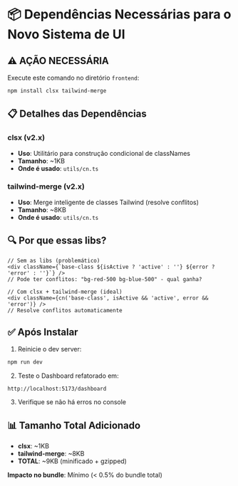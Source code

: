 # 📦 Dependências Necessárias para o Novo Sistema de UI

## ⚠️ AÇÃO NECESSÁRIA

Execute este comando no diretório `frontend`:

```bash
npm install clsx tailwind-merge
```

## 📋 Detalhes das Dependências

### **clsx** (v2.x)
- **Uso**: Utilitário para construção condicional de classNames
- **Tamanho**: ~1KB
- **Onde é usado**: `utils/cn.ts`

### **tailwind-merge** (v2.x)
- **Uso**: Merge inteligente de classes Tailwind (resolve conflitos)
- **Tamanho**: ~8KB
- **Onde é usado**: `utils/cn.ts`

## 🔍 Por que essas libs?

```tsx
// Sem as libs (problemático)
<div className={`base-class ${isActive ? 'active' : ''} ${error ? 'error' : ''}`} />
// Pode ter conflitos: "bg-red-500 bg-blue-500" - qual ganha?

// Com clsx + tailwind-merge (ideal)
<div className={cn('base-class', isActive && 'active', error && 'error')} />
// Resolve conflitos automaticamente
```

## ✅ Após Instalar

1. Reinicie o dev server:
```bash
npm run dev
```

2. Teste o Dashboard refatorado em:
```
http://localhost:5173/dashboard
```

3. Verifique se não há erros no console

## 📊 Tamanho Total Adicionado

- **clsx**: ~1KB
- **tailwind-merge**: ~8KB
- **TOTAL**: ~9KB (minificado + gzipped)

**Impacto no bundle**: Mínimo (< 0.5% do bundle total)
